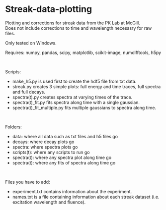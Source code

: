 # Streak-data-plotting
Plotting and corrections for streak data from the PK Lab at McGill.<br/> Does not include corrections to time and wavelength necesasry for raw files.  

Only tested on Windows.

Requires:  numpy, pandas, scipy, matplotlib, scikit-image, numdifftools, h5py

<br/>

Scripts:

  - make_h5.py is used first to create the hdf5 file from txt data. 
  - streak.py creates 3 simple plots: full energy and time traces, full spectra and full decays. 
  - spectra(t).py creates spectra at varying times of the trace.
  - spectra(t)\_fit.py fits spectra along time with a single gaussian.
  - spectra(t)\_fit_multiple.py fits multiple gaussians to spectra along time. 

<br/>

Folders:

  - data: where all data such as txt files and h5 files go
  - decays: where decay plots go
  - spectra: where spectra plots go
  - scripts(t): where any scripts to run go
  - spectra(t): where any spectra plot along time go
  - spectra(t): where any fits of spectra along time go

<br/>

Files you have to add:

  - experiment.txt contains information about the experiment.
  - names.txt is a file containing information about each streak dataset (i.e. excitation wavelength and fluence).

